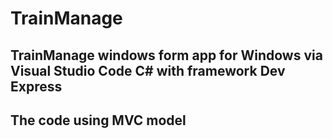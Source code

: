 # TrainManage
## TrainManage windows form app for Windows via Visual Studio Code C# with framework Dev Express
## The code using MVC model
